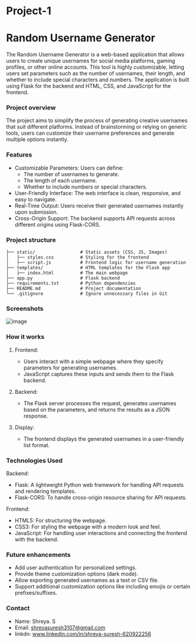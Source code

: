 # Project-1

# Random Username Generator

The Random Username Generator is a web-based application that allows users to create unique usernames for social media platforms, gaming profiles, or other online accounts. This tool is highly customizable, letting users set parameters such as the number of usernames, their length, and whether to include special characters and numbers. The application is built using Flask for the backend and HTML, CSS, and JavaScript for the frontend.

### Project overview

The project aims to simplify the process of generating creative usernames that suit different platforms. Instead of brainstorming or relying on generic tools, users can customize their username preferences and generate multiple options instantly.

### Features

- Customizable Parameters: Users can define:
  - The number of usernames to generate.
  - The length of each username.
  - Whether to include numbers or special characters.
- User-Friendly Interface: The web interface is clean, responsive, and easy to navigate.
- Real-Time Output: Users receive their generated usernames instantly upon submission.
- Cross-Origin Support: The backend supports API requests across different origins using Flask-CORS.

### Project structure

``` Random-Username-Generator/
├── static/                 # Static assets (CSS, JS, Images)
│   ├── styles.css          # Styling for the frontend
│   ├── script.js           # Frontend logic for username generation
├── templates/              # HTML templates for the Flask app
│   ├── index.html          # The main webpage
├── app.py                  # Flask backend
├── requirements.txt        # Python dependencies
├── README.md               # Project documentation
└── .gitignore              # Ignore unnecessary files in Git
```

### Screenshots

![image](https://github.com/user-attachments/assets/cd420a69-65ad-4904-b606-55076e9497be)


### How it works

1. Frontend:
   - Users interact with a simple webpage where they specify parameters for generating usernames.
   - JavaScript captures these inputs and sends them to the Flask backend.

2. Backend:
   - The Flask server processes the request, generates usernames based on the parameters, and returns the results as a JSON response.

3. Display:
   - The frontend displays the generated usernames in a user-friendly list format.


### Technologies Used

Backend:
 - Flask: A lightweight Python web framework for handling API requests and rendering templates.
 - Flask-CORS: To handle cross-origin resource sharing for API requests.

Frontend:
 - HTML5: For structuring the webpage.
 - CSS3: For styling the webpage with a modern look and feel.
 - JavaScript: For handling user interactions and connecting the frontend with the backend.

### Future enhancements

- Add user authentication for personalized settings.
- Provide theme customization options (dark mode).
- Allow exporting generated usernames as a text or CSV file.
- Support additional customization options like including emojis or certain prefixes/suffixes.

### Contact
- Name: Shreya. S
- Email: shreyasuresh3107@gmail.com
- linkdn: www.linkedin.com/in/shreya-suresh-620922256

